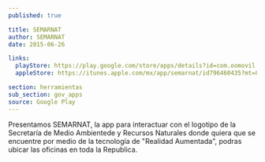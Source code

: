 ```yaml
---
published: true

title: SEMARNAT
author: SEMARNAT
date: 2015-06-26

links:
  playStore: https://play.google.com/store/apps/details?id=com.oomovil.semarnat
  appleStore: https://itunes.apple.com/mx/app/semarnat/id796460435?mt=8

section: herramientas
sub_section: gov_apps
source: Google Play
---
```

Presentamos SEMARNAT, la app para interactuar con el logotipo de la Secretaría de Medio Ambientede y Recursos Naturales donde quiera que se encuentre por medio de la tecnología de "Realidad Aumentada", podras ubicar las oficinas en toda la Republica.
